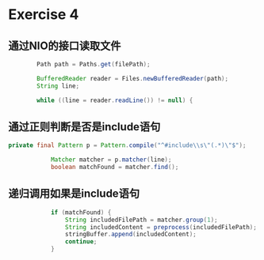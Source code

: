 # Exercise 4

## 通过NIO的接口读取文件

```java
        Path path = Paths.get(filePath);

        BufferedReader reader = Files.newBufferedReader(path);
        String line;

        while ((line = reader.readLine()) != null) {
```

## 通过正则判断是否是include语句

```java
private final Pattern p = Pattern.compile("^#include\\s\"(.*)\"$");

            Matcher matcher = p.matcher(line);
            boolean matchFound = matcher.find();
```

## 递归调用如果是include语句

```java
            if (matchFound) {
                String includedFilePath = matcher.group(1);
                String includedContent = preprocess(includedFilePath);
                stringBuffer.append(includedContent);
                continue;
            }
```
